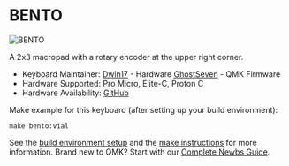 # BENTO

![BENTO](https://camo.githubusercontent.com/d3dab8e65d304ce8a59952d7d18a45c10bffddac182295dfbe4d59c4595c5f96/68747470733a2f2f692e696d6775722e636f6d2f727a67766b634e2e6a7067)

A 2x3 macropad with a rotary encoder at the upper right corner.

* Keyboard Maintainer: [Dwin17](https://www.thingiverse.com/dwin17) - Hardware [GhostSeven](https://github.com/ghostseven) - QMK Firmware
* Hardware Supported: Pro Micro, Elite-C, Proton C
* Hardware Availability: [GitHub](https://github.com/Dwin17/bento)

Make example for this keyboard (after setting up your build environment):

    make bento:vial

See the [build environment setup](https://docs.qmk.fm/#/getting_started_build_tools) and the [make instructions](https://docs.qmk.fm/#/getting_started_make_guide) for more information. Brand new to QMK? Start with our [Complete Newbs Guide](https://docs.qmk.fm/#/newbs).
